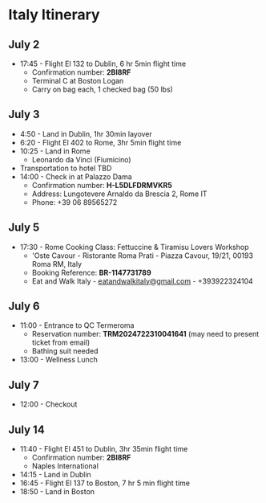 # Italy Itinerary

## July 2
- 17:45 - Flight El 132 to Dublin, 6 hr 5min flight time
	- Confirmation number: **2BI8RF**
	- Terminal C at Boston Logan
    - Carry on bag each, 1 checked bag (50 lbs)
## July 3
- 4:50 - Land in Dublin, 1hr 30min layover
- 6:20 - Flight El 402 to Rome, 3hr 5min flight time
- 10:25 - Land in Rome
	- Leonardo da Vinci (Fiumicino)
- Transportation to hotel TBD
- 14:00 - Check in at Palazzo Dama
    - Confirmation number: **H-L5DLFDRMVKR5**
    - Address: Lungotevere Arnaldo da Brescia 2, Rome IT
    - Phone: +39 06 89565272
## July 5
- 17:30 - Rome Cooking Class: Fettuccine & Tiramisu Lovers Workshop
    - 'Oste Cavour - Ristorante Roma Prati - Piazza Cavour, 19/21, 00193 Roma RM, Italy
    - Booking Reference: **BR-1147731789**
    - Eat and Walk Italy - eatandwalkitaly@gmail.com - +393922324104
## July 6
- 11:00 - Entrance to QC Termeroma
    - Reservation number: **TRM2024722310041641** (may need to present ticket from email)
    - Bathing suit needed
- 13:00 - Wellness Lunch
## July 7
- 12:00 - Checkout
## July 14
- 11:40 - Flight El 451 to Dublin, 3hr 35min flight time
	- Confirmation number: **2BI8RF**
    - Naples International
- 14:15 - Land in Dublin
- 16:45 - Flight El 137 to Boston, 7 hr 5 min flight time
- 18:50 - Land in Boston
